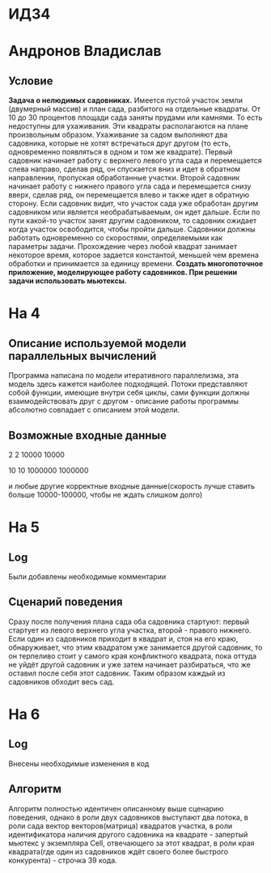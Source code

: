 # ИДЗ4
# Андронов Владислав
## Условие
**Задача о нелюдимых садовниках.** Имеется пустой участок земли (двумерный массив) и план сада, разбитого на отдельные квадраты. От 10 до 30 процентов площади сада заняты
прудами или камнями. То есть недоступны для ухаживания. Эти квадраты располагаются на плане произвольным образом. Ухаживание за садом выполняют два садовника, которые не
хотят встречаться друг другом (то есть, одновременно появляться в одном и том же квадрате). Первый садовник начинает работу с верхнего левого угла сада и перемещается
слева направо, сделав ряд, он спускается вниз и идет в обратном направлении, пропуская обработанные участки. Второй садовник начинает работу с нижнего правого угла сада
и перемещается снизу вверх, сделав ряд, он перемещается влево и также идет в обратную сторону. Если садовник видит, что участок сада уже обработан другим садовником или 
является необрабатываемым, он идет дальше. Если по пути какой-то участок занят другим садовником, то садовник ожидает когда участок освободится, чтобы пройти дальше.
Садовники должны работать одновременно со скоростями, определяемыми как параметры задачи. Прохождение через любой квадрат занимает некоторое время, которое задается
константой, меньшей чем времена обработки и принимается за единицу времени. **Создать многопоточное приложение, моделирующее работу садовников. При решении задачи
использовать мьютексы.**

# На 4
## Описание используемой модели параллельных вычислений
Программа написана по модели итеративного параллелизма, эта модель здесь кажется наиболее подходящей. Потоки представляют собой функции, имеющие внутри себя циклы, сами функции должны взаимодействовать друг с другом - описание работы программы абсолютно совпадает с описанием этой модели.
## Возможные входные данные
2 2 10000 10000

10 10 1000000 1000000

и любые другие корректные входные данные(скорость лучше ставить больше 10000-100000, чтобы не ждать слишком долго)

# На 5
## Log
Были добавлены необходимые комментарии
## Сценарий поведения
Cразу после получения плана сада оба садовника стартуют: первый стартует из левого верхнего угла участка, второй - правого нижнего. Если один из садовников приходит в квадрат и, стоя на его краю, обнаруживает, что этим квадратом уже занимается другой садовник, то он терпеливо стоит у самого края конфликтного квадрата, пока оттуда не уйдёт другой садовник и уже затем начинает разбираться, что же оставил после себя этот садовник. Таким образом каждый из садовников обходит весь сад.

# На 6
## Log
Внесены необходимые изменения в код
## Алгоритм
Алгоритм полностью идентичен описанному выше сценарию поведения, однако в роли двух садовников выступают два потока, в роли сада вектор векторов(матрица) квадратов участка, в роли идентификатора наличия другого садовника на квадрате - запертый мьютекс у экземпляра Cell, отвечающего за этот квадрат, в роли края квадрата(где один из садовников ждёт своего более быстрого конкурента) - строчка 39 кода.
